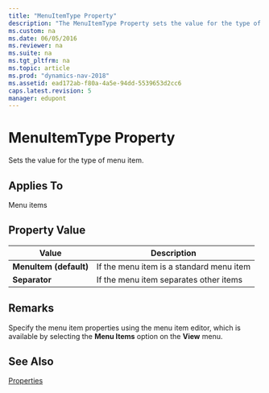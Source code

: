 ```yaml
---
title: "MenuItemType Property"
description: "The MenuItemType Property sets the value for the type of menu item. This article describes its application, property value, and remarks."
ms.custom: na
ms.date: 06/05/2016
ms.reviewer: na
ms.suite: na
ms.tgt_pltfrm: na
ms.topic: article
ms.prod: "dynamics-nav-2018"
ms.assetid: ead172ab-f80a-4a5e-94dd-5539653d2cc6
caps.latest.revision: 5
manager: edupont
---
```

# MenuItemType Property
Sets the value for the type of menu item.  
  
## Applies To  
 Menu items  
  
## Property Value  
  
|**Value**|**Description**|  
|---------------|---------------------|  
|**MenuItem \(default\)**|If the menu item is a standard menu item|  
|**Separator**|If the menu item separates other items|  
  
## Remarks  
 Specify the menu item properties using the menu item editor, which is available by selecting the **Menu Items** option on the **View** menu.  
  
## See Also  
 [Properties](Properties.md)